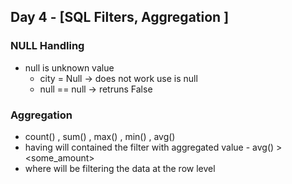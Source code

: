 ## Day 4 - [SQL Filters, Aggregation ]

### NULL Handling
- null is unknown value 
    - city = Null -> does not work use is null
    - null == null -> retruns False  
### Aggregation 
- count() , sum() , max() , min() , avg()
- having will contained the filter with aggregated value - avg() > <some_amount>
- where will be filtering the data at the row level